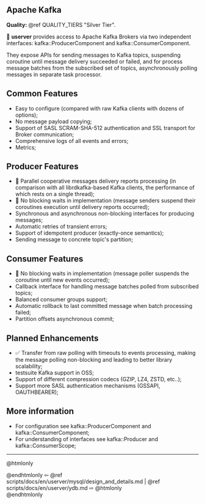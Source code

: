  ## Apache Kafka

**Quality:** @ref QUALITY_TIERS "Silver Tier".

🐙 **userver** provides access to Apache Kafka Brokers via
two independent interfaces: kafka::ProducerComponent and
kafka::ConsumerComponent.

They expose APIs for sending messages to Kafka topics, suspending
coroutine until message delivery succeeded or failed, and for process message
batches from the subscribed set of topics, asynchronously polling messages
in separate task processor.

## Common Features
- Easy to configure (compared with raw Kafka clients with dozens of options);
- No message payload copying;
- Support of SASL SCRAM-SHA-512 authentication and SSL transport for Broker communication;
- Comprehensive logs of all events and errors;
- Metrics;

## Producer Features
- 🚀 Parallel cooperative messages delivery reports processing (in comparison
  with all librdkafka-based Kafka clients, the performance of which rests on a
  single thread);
- 🚀 No blocking waits in implementation (message senders suspend their
  coroutines execution until delivery reports occurred);
- Synchronous and asynchronous non-blocking interfaces for producing messages;
- Automatic retries of transient errors;
- Support of idempotent producer (exactly-once semantics);
- Sending message to concrete topic's partition;

## Consumer Features
- 🚀 No blocking waits in implementation (message poller suspends the coroutine
  until new events occurred);
- Callback interface for handling message batches polled from subscribed topics;
- Balanced consumer groups support;
- Automatic rollback to last committed message when batch processing failed;
- Partition offsets asynchronous commit;

## Planned Enhancements
- ✅ Transfer from raw polling with timeouts to events processing,
  making the message polling non-blocking and leading to better library
  scalability;
- testsuite Kafka support in OSS;
- Support of different compression codecs (GZIP, LZ4, ZSTD, etc..);
- Support more SASL authentication mechanisms (GSSAPI, OAUTHBEARER);

## More information
- For configuration see kafka::ProducerComponent and kafka::ConsumerComponent;
- For understanding of interfaces see kafka::Producer and kafka::ConsumerScope;

----------

@htmlonly <div class="bottom-nav"> @endhtmlonly
⇦ @ref scripts/docs/en/userver/mysql/design_and_details.md |
@ref scripts/docs/en/userver/ydb.md ⇨
@htmlonly </div> @endhtmlonly
